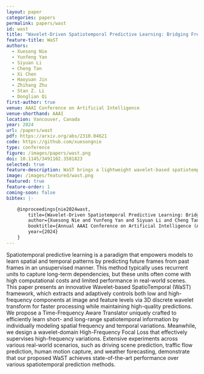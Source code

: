 ```yaml
---
layout: paper
categories: papers
permalink: papers/wast
id: wast
title: "Wavelet-Driven Spatiotemporal Predictive Learning: Bridging Frequency and Time Variations"
feature-title: WaST
authors: 
  - Xuesong Nie
  - Yunfeng Yan
  - Siyuan Li
  - Cheng Tan
  - Xi Chen
  - Haoyuan Jin
  - Zhihang Zhu
  - Stan Z. Li
  - Donglian Qi
first-author: true
venue: AAAI Conference on Artificial Intelligence
venue-shorthand: AAAI
location: Vancouver, Canada
year: 2024
url: /papers/wast
pdf: https://arxiv.org/abs/2310.04621
code: https://github.com/xuesongnie
type: conference
figure: /images/papers/wast.png
doi: 10.1145/3491102.3501823
selected: true
feature-description: WaST brings a lightweight wavelet-based spatiotemporal predictive framework
image: /images/featured/wast.png
featured: true
feature-order: 1
coming-soon: false
bibtex: |-

    @inproceedings{nie2024wast,
        title={Wavelet-Driven Spatiotemporal Predictive Learning: Bridging Frequency and Time Variations},
        author={Xuesong Nie and Yunfeng Yan and Siyuan Li and Cheng Tan and Xi Chen and Haoyuan Jin and Zhihang Zhu and Stan Z. Li and Donglian Qi},
        booktitle={Annual AAAI Conference on Artificial Intelligence (AAAI)},
        year={2024}
    }
---
```


Spatiotemporal predictive learning is a paradigm that empowers models to learn spatial and temporal patterns by predicting future frames from past frames in an unsupervised manner. 
This method typically uses recurrent units to capture long-term dependencies, but these units often come with high computational costs and limited performance in real-world scenes. 
This paper presents an innovative Wavelet-based SpatioTemporal (WaST) framework, which extracts and adaptively controls both low and high-frequency components at image and feature levels via 3D discrete wavelet transform for faster processing while maintaining high-quality predictions. 
We propose a Time-Frequency Aware Translator uniquely crafted to efficiently learn short- and long-range spatiotemporal information by individually modeling spatial frequency and temporal variations. 
Meanwhile, we design a wavelet-domain High-Frequency Focal Loss that effectively supervises high-frequency variations. 
Extensive experiments across various real-world scenarios, such as driving scene prediction, traffic flow prediction, human motion capture, and weather forecasting, demonstrate that our proposed WaST achieves state-of-the-art performance over various spatiotemporal prediction methods.